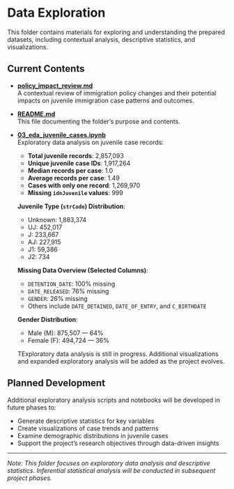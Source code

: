 # Data Exploration

This folder contains materials for exploring and understanding the prepared
datasets, including contextual analysis, descriptive statistics, and
visualizations.

## Current Contents

- [**policy_impact_review.md**](./policy_impact_review.md)  
  A contextual review of immigration policy changes and their potential impacts
  on juvenile immigration case patterns and outcomes.

- [**README.md**](./README.md)  
  This file documenting the folder’s purpose and contents.

- [**03_eda_juvenile_cases.ipynb**](./notebooks/03_eda_juvenile_cases.ipynb)  
  Exploratory data analysis on juvenile case records:
  - **Total juvenile records**: 2,857,093  
  - **Unique juvenile case IDs**: 1,917,264  
  - **Median records per case**: 1.0  
  - **Average records per case**: 1.49  
  - **Cases with only one record**: 1,269,970  
  - **Missing `idnJuvenile` values**: 999  

  **Juvenile Type (`strCode`) Distribution**:
  - Unknown: 1,883,374  
  - UJ: 452,017  
  - J: 233,667  
  - AJ: 227,915  
  - J1: 59,386  
  - J2: 734  

  **Missing Data Overview (Selected Columns)**:
  - `DETENTION_DATE`: 100% missing  
  - `DATE_RELEASED`: 76% missing  
  - `GENDER`: 26% missing  
  - Others include `DATE_DETAINED`, `DATE_OF_ENTRY`, and `C_BIRTHDATE`

  **Gender Distribution**:
  - Male (M): 875,507 — 64%  
  - Female (F): 494,724 — 36%  

  TExploratory data analysis is still in progress.
  Additional visualizations and expanded exploratory analysis will
  be added as the project evolves.

## Planned Development

Additional exploratory analysis scripts and notebooks will be developed in
future phases to:

- Generate descriptive statistics for key variables
- Create visualizations of case trends and patterns
- Examine demographic distributions in juvenile cases
- Support the project’s research objectives through data-driven insights

-----

*Note: This folder focuses on exploratory data analysis and descriptive
statistics. Inferential statistical analysis will be conducted in subsequent
project phases.*
